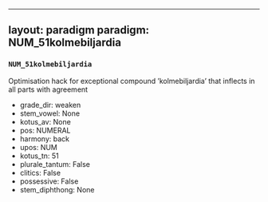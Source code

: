 
---
layout: paradigm
paradigm: NUM_51kolmebiljardia
---
### ` NUM_51kolmebiljardia `

Optimisation hack for exceptional compound ’kolmebiljardia’ that inflects in all parts with agreement
* grade_dir: weaken
* stem_vowel: None
* kotus_av: None
* pos: NUMERAL
* harmony: back
* upos: NUM
* kotus_tn: 51
* plurale_tantum: False
* clitics: False
* possessive: False
* stem_diphthong: None
